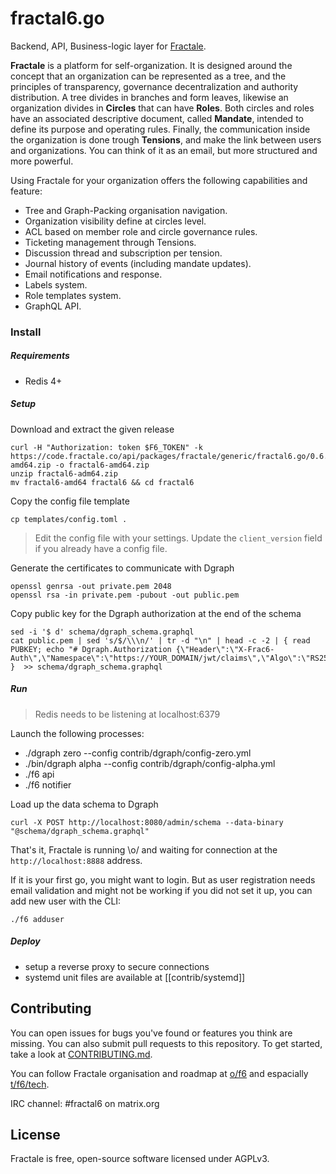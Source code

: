 # fractal6.go

Backend, API, Business-logic layer for [Fractale](https://fractale.co).

**Fractale** is a platform for self-organization. It is designed around the concept that an organization can be represented as a tree, and the principles of transparency, governance decentralization and authority distribution. A tree divides in branches and form leaves, likewise an organization divides in **Circles** that can have **Roles**. Both circles and roles have an associated descriptive document, called **Mandate**, intended to define its purpose and operating rules. Finally, the communication inside the organization is done trough **Tensions**, and make the link between users and organizations. You can think of it as an email, but more structured and more powerful.

Using Fractale for your organization offers the following capabilities and feature:
* Tree and Graph-Packing organisation navigation.
* Organization visibility define at circles level.
* ACL based on member role and circle governance rules.
* Ticketing management through Tensions.
* Discussion thread and subscription per tension.
* Journal history of events (including mandate updates).
* Email notifications and response.
* Labels system.
* Role templates system.
* GraphQL API.


### Install

##### Requirements

* Redis 4+


##### Setup

Download and extract the given release

    curl -H "Authorization: token $F6_TOKEN" -k https://code.fractale.co/api/packages/fractale/generic/fractal6.go/0.6.9/fractal6-amd64.zip -o fractal6-amd64.zip
    unzip fractal6-adm64.zip
	mv fractal6-amd64 fractal6 && cd fractal6

Copy the config file template

    cp templates/config.toml .

>
> Edit the config file with your settings.
> Update the `client_version` field if you already have a config file.
>

Generate the certificates to communicate with Dgraph

    openssl genrsa -out private.pem 2048
    openssl rsa -in private.pem -pubout -out public.pem

Copy public key for the Dgraph authorization at the end of the schema

    sed -i '$ d' schema/dgraph_schema.graphql
    cat public.pem | sed 's/$/\\\n/' | tr -d "\n" | head -c -2 | { read PUBKEY; echo "# Dgraph.Authorization {\"Header\":\"X-Frac6-Auth\",\"Namespace\":\"https://YOUR_DOMAIN/jwt/claims\",\"Algo\":\"RS256\",\"VerificationKey\":\"$PUBKEY\"}"; }  >> schema/dgraph_schema.graphql


##### Run

>  Redis needs to be listening at localhost:6379

Launch the following processes:

* ./dgraph zero --config contrib/dgraph/config-zero.yml
* ./bin/dgraph alpha --config contrib/dgraph/config-alpha.yml
* ./f6 api
* ./f6 notifier

Load up the data schema to Dgraph

    curl -X POST http://localhost:8080/admin/schema --data-binary "@schema/dgraph_schema.graphql"

That's it, Fractale is running \o/ and waiting for connection at the `http://localhost:8888` address.

If it is your first go, you might want to login. But as user registration needs email validation and might not be working if you did not set it up, you can add new user with the CLI:

    ./f6 adduser 


##### Deploy

* setup a reverse proxy to secure connections
* systemd unit files are available at [[contrib/systemd]]


## Contributing

You can open issues for bugs you've found or features you think are missing. You can also submit pull requests to this repository. To get started, take a look at [CONTRIBUTING.md](CONTRIBUTING.md).

You can follow Fractale organisation and roadmap at [o/f6](https://fractale.co/o/f6) and espacially [t/f6/tech](https://fractale.co/t/f6/tech).

IRC channel: #fractal6 on matrix.org

## License

Fractale is free, open-source software licensed under AGPLv3.
